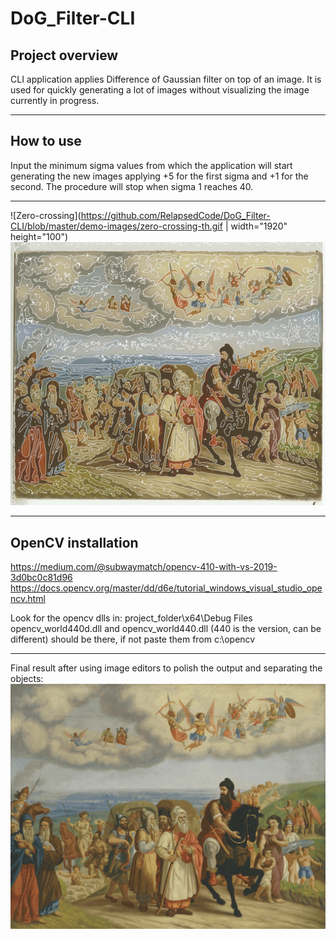 # DoG_Filter-CLI
## Project overview
CLI application applies Difference of Gaussian filter on top of an image. It is used for quickly generating a lot of images without visualizing the image currently in progress.
___
## How to use
Input the minimum sigma values from which the application will start generating the new images applying +5 for the first sigma and +1 for the second. The procedure will stop when sigma 1 reaches 40.
___
![Zero-crossing](https://github.com/RelapsedCode/DoG_Filter-CLI/blob/master/demo-images/zero-crossing-th.gif | width="1920" height="100")
![Zero-crossing+image](https://github.com/RelapsedCode/DoG_Filter-CLI/blob/master/demo-images/contours.gif)
___
## OpenCV installation
https://medium.com/@subwaymatch/opencv-410-with-vs-2019-3d0bc0c81d96
https://docs.opencv.org/master/dd/d6e/tutorial_windows_visual_studio_opencv.html

Look for the opencv dlls in: project_folder\x64\Debug
Files opencv_world440d.dll and opencv_world440.dll (440 is the version, can be different) should be there, if not paste them from c:\opencv
___
Final result after using image editors to polish the output and separating the objects:
![](https://github.com/RelapsedCode/DoG_Filter-CLI/blob/master/demo-images/layers.gif)
